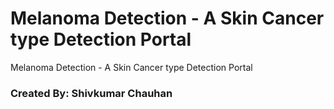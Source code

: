 <h1>Melanoma Detection - A Skin Cancer type Detection Portal</h1>
<p>Melanoma Detection - A Skin Cancer type Detection Portal</p>
<h3>Created By: Shivkumar Chauhan</h3>